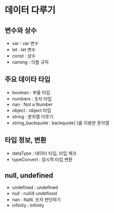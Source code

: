 # 데이터 다루기

## 변수와 상수
  * var : var 변수
  * let : let 변수
  * const : 상수
  * naming : 이름 규칙

## 주요 데이타 타입
  * boolean : 부울 타입
  * numbers : 숫자 타입
  * nan : Not a Number
  * object : object 타입
  * string : 문자열 다루기
  * string_backquote : backquote(`)를 이용한 문자열
  
## 타입 정보, 변환
  * dataType : 데이터 타입, 타입 체크
  * typeConvert : 암시적 타입 변환   
  
## null, undefined
  * undefined : undefined
  * null : null과 undefined
  * nan : NaN. 숫자 판단하기
  * infinity : Infinity
